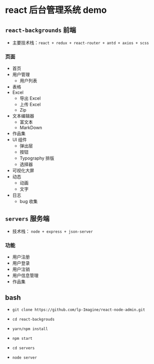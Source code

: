 <!--
 * @Descripttion: 
 * @version: 
 * @Author: peng
 * @Date: 2021-07-19 11:32:21
 * @LastEditors: peng
 * @LastEditTime: 2021-07-19 11:34:41
-->
# react 后台管理系统 demo

## `react-backgrounds` 前端

- 主要技术栈：`react + redux + react-router + antd + axios + scss` ​

### 页面

- 首页
- 用户管理
  - 用户列表
- 表格
- Excel
  - 导出 Excel
  - 上传 Excel
  - Zip
- 文本编辑器
  - 富文本
  - MarkDown
- 作品集
- UI 组件
  - 弹出层
  - 按钮
  - Typography 排版
  - 选择器
- 可视化大屏
- 动态
  - 动画
  - 文字
- 日志
  - bug 收集

## `servers` 服务端

- 技术栈： `node + express + json-server`

### 功能

- 用户注册
- 用户登录
- 用户注销
- 用户信息管理
- 作品集

## bash

- `git clone https://github.com/lp-Imagine/react-node-admin.git`

- `cd react-backgrouds`

- `yarn/npm install`

- `npm start`

- `cd servers`

- `node server`
